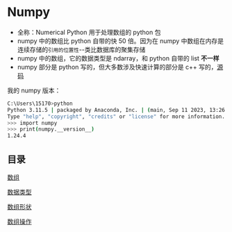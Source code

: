 # Numpy

- 全称：Numerical Python 用于处理数组的 python 包
- numpy 中的数组比 python 自带的快 50 倍。因为在 numpy 中数组在内存是连续存储的`引用的位置性`--类比数据库的聚集存储
- numpy 中的数组，它的数据类型是 ndarray，和 python 自带的 list **不一样**
- numpy 部分是 python 写的，但大多数涉及快速计算的部分是 c++ 写的，[源码](https://github.com/numpy/numpy)

我的 numpy 版本：

```bash
C:\Users\15170>python
Python 3.11.5 | packaged by Anaconda, Inc. | (main, Sep 11 2023, 13:26:23) [MSC v.1916 64 bit (AMD64)] on win32
Type "help", "copyright", "credits" or "license" for more information.
>>> import numpy
>>> print(numpy.__version__)
1.24.4
```

## 目录

[数组](./array.md)

[数据类型](./dataType.md)

[数组形状](./shape.md)

[数组操作](./operation.md)
